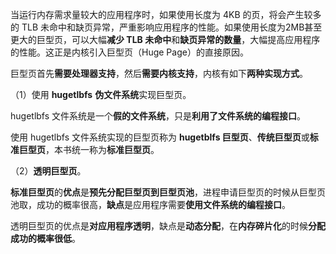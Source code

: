 当运行内存需求量较大的应用程序时，如果使用长度为 4KB 的页，将会产生较多的 TLB 未命中和缺页异常，严重影响应用程序的性能。如果使用长度为2MB甚至更大的巨型页，可以大幅**减少 TLB 未命中**和**缺页异常的数量**，大幅提高应用程序的性能。这正是内核引入巨型页（Huge Page）的直接原因。

巨型页首先**需要处理器支持**，然后**需要内核支持**，内核有如下**两种实现方式**。

（1）使用 **hugetlbfs** **伪文件系统**实现巨型页。

hugetlbfs 文件系统是一个**假的文件系统**，只是**利用了文件系统的编程接口**。

使用 hugetlbfs 文件系统实现的巨型页称为 **hugetblfs 巨型页**、**传统巨型页**或**标准巨型页**，本书统一称为**标准巨型页**。

（2）**透明巨型页**。

**标准巨型页**的**优点**是**预先分配巨型页到巨型页池**，进程申请巨型页的时候从巨型页池取，成功的概率很高，**缺点**是应用程序需要**使用文件系统的编程接口**。

透明巨型页的优点是**对应用程序透明**，缺点是**动态分配**，在**内存碎片化**的时候**分配成功的概率很低**。